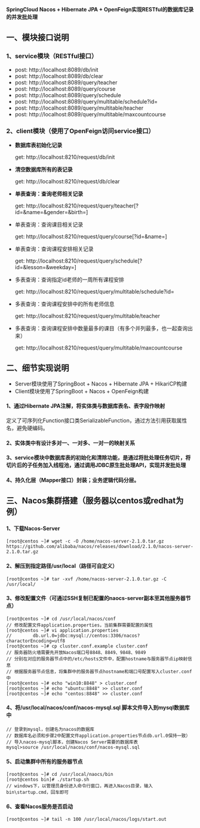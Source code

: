 **SpringCloud Nacos + Hibernate JPA + OpenFeign实现RESTful的数据库记录的并发批处理**


## 一、模块接口说明

### 1、service模块（RESTful接口）

- post: http://localhost:8089/db/init
- post: http://localhost:8089/db/clear
- post: http://localhost:8089/query/teacher
- post: http://localhost:8089/query/course
- post: http://localhost:8089/query/schedule
- post: http://localhost:8089/query/multitable/schedule?id=<teacherId>
- post: http://localhost:8089/query/multitable/teacher
- post: http://localhost:8089/query/multitable/maxcountcourse

### 2、client模块（使用了OpenFeign访问service接口）

- **数据库表初始化记录**

  get: http://localhost:8210/request/db/init

- **清空数据库所有的表记录**

  get: http://localhost:8210/request/db/clear

- **单表查询：查询老师相关记录**

  get: http://localhost:8210/request/query/teacher[?id=<id>&name=<name>&gender=<gender>&birth=<birth>]

- 单表查询：查询课目相关记录

  get: http://localhost:8210/request/query/course[?id=<id>&name=<name>]

- 单表查询：查询课程安排相关记录

  get: http://localhost:8210/request/query/schedule[?id=<id>&lesson=<lesson>&weekday=<weekday>]

- 多表查询：查询指定id老师的一周所有课程安排

  get: http://localhost:8210/request/query/multitable/schedule?id=<teacherId>

- 多表查询：查询课程安排中的所有老师信息

  get: http://localhost:8210/request/query/multitable/teacher

- 多表查询：查询课程安排中数量最多的课目（有多个并列最多，也一起查询出来）

  get: http://localhost:8210/request/query/multitable/maxcountcourse





## 二、细节实现说明

- Server模块使用了SpringBoot + Nacos + Hibernate JPA + HikariCP构建
- Client模块使用了SpringBoot + Nacos + OpenFeign构建

#### 1、通过Hibernate JPA注解，将实体类与数据库表名、表字段作映射

​        定义了可序列化Function接口类SerializableFunction，通过方法引用获取属性名，避免硬编码。

#### 2、实体类中有设计多对一、一对多、一对一的映射关系

#### 3、service模块中数据库表的初始化和清除功能，是通过将批处理任务切片，将切片后的子任务加入线程池，通过调用JDBC原生批处理API，实现并发批处理

#### 4、持久化层（Mapper接口）封装；业务逻辑代码分层。





## 三、Nacos集群搭建（服务器以centos或redhat为例）

#### **1、下载Nacos-Server**

```shell
[root@centos ~]# wget -c -O /home/nacos-server-2.1.0.tar.gz https://github.com/alibaba/nacos/releases/download/2.1.0/nacos-server-2.1.0.tar.gz
```

#### **2、解压到指定路径/usr/local（路径可自定义）**

```shell
[root@centos ~]# tar -xvf /home/nacos-server-2.1.0.tar.gz -C /usr/local/
```

#### **3、修改配置文件（可通过SSH复制已配置的naocs-server副本至其他服务器节点）**

```shell
[root@centos ~]# cd /usr/local/nacos/conf
// 修改配置文件application.properties，当前集群需要配置的属性
[root@centos ~]# vi application.properties
//        db.url.0=jdbc:mysql://centos:3306/nacos?charactorEncoding=utf8
[root@centos ~]# cp cluster.conf.example cluster.conf
// 服务器防火墙需要先开放Nacos端口号8848、8849、9848、9849
// 分别在对应的服务器节点中的/etc/hosts文件中，配置hostname与服务器节点ip映射信息
// 根据服务器节点信息，将集群中的服务器节点hostname和端口号配置写入cluster.conf中
[root@centos ~]# echo "win10:8848" > cluster.conf
[root@centos ~]# echo "ubuntu:8848" >> cluster.conf
[root@centos ~]# echo "centos:8848" >> cluster.conf
```

#### 4、将/usr/local/nacos/conf/nacos-mysql.sql 脚本文件导入到mysql数据库中

```shell
// 登录到mysql，创建名为nacos的数据库
// 数据库名必须和步骤2中配置文件application.properties节点db.url.0保持一致）
// 导入nacos-mysql脚本，创建Nacos Server需要的数据库表
mysql>source /usr/local/nacos/conf/nacos-mysql.sql
```

#### 5、启动集群中所有的服务器节点

```shell
[root@centos ~]# cd /usr/local/naocs/bin
[root@centos bin]# ./startup.sh
// windows下，以管理员身份进入命令行窗口，再进入Nacos目录，输入bin\startup.cmd，回车即可
```

#### 6、查看Nacos服务是否启动

```shell
[root@centos ~]# tail -n 100 /usr/local/nacos/logs/start.out
```
